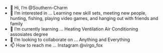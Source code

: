 - 👋 Hi, I’m @Southern-Charm
- 👀 I’m interested in ... Learning new skill sets, meeting new people, hunting, fishing, playing video games, and hanging out with friends and family
- 🌱 I’m currently learning ... Heating Ventilation Air Conditioning assosiates degree
- 💞️ I’m looking to collaborate on ... Anything and Everything
- 📫 How to reach me ... Instagram @virgo_fox

<!---
Southern-Charm/Southern-Charm is a ✨ special ✨ repository because its `README.md` (this file) appears on your GitHub profile.
You can click the Preview link to take a look at your changes.
--->
